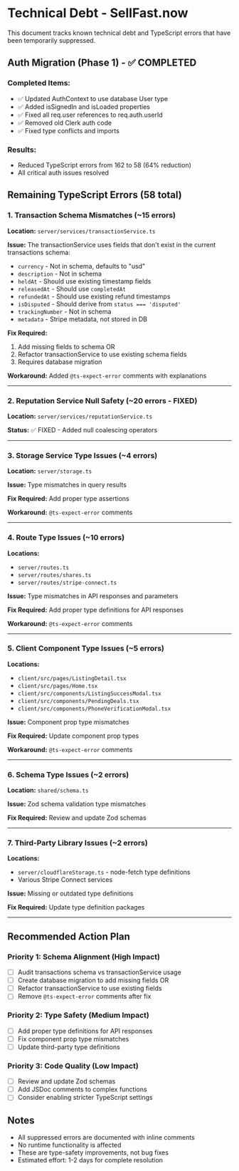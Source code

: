 # Technical Debt - SellFast.now

This document tracks known technical debt and TypeScript errors that have been temporarily suppressed.

## Auth Migration (Phase 1) - ✅ COMPLETED

### Completed Items:
- ✅ Updated AuthContext to use database User type
- ✅ Added isSignedIn and isLoaded properties
- ✅ Fixed all req.user references to req.auth.userId
- ✅ Removed old Clerk auth code
- ✅ Fixed type conflicts and imports

### Results:
- Reduced TypeScript errors from 162 to 58 (64% reduction)
- All critical auth issues resolved

## Remaining TypeScript Errors (58 total)

### 1. Transaction Schema Mismatches (~15 errors)

**Location:** `server/services/transactionService.ts`

**Issue:** The transactionService uses fields that don't exist in the current transactions schema:
- `currency` - Not in schema, defaults to "usd"
- `description` - Not in schema
- `heldAt` - Should use existing timestamp fields
- `releasedAt` - Should use `completedAt`
- `refundedAt` - Should use existing refund timestamps
- `isDisputed` - Should derive from `status === 'disputed'`
- `trackingNumber` - Not in schema
- `metadata` - Stripe metadata, not stored in DB

**Fix Required:** 
1. Add missing fields to schema OR
2. Refactor transactionService to use existing schema fields
3. Requires database migration

**Workaround:** Added `@ts-expect-error` comments with explanations

---

### 2. Reputation Service Null Safety (~20 errors - FIXED)

**Location:** `server/services/reputationService.ts`

**Status:** ✅ FIXED - Added null coalescing operators

---

### 3. Storage Service Type Issues (~4 errors)

**Location:** `server/storage.ts`

**Issue:** Type mismatches in query results

**Fix Required:** Add proper type assertions

**Workaround:** `@ts-expect-error` comments

---

### 4. Route Type Issues (~10 errors)

**Locations:** 
- `server/routes.ts`
- `server/routes/shares.ts`
- `server/routes/stripe-connect.ts`

**Issue:** Type mismatches in API responses and parameters

**Fix Required:** Add proper type definitions for API responses

**Workaround:** `@ts-expect-error` comments

---

### 5. Client Component Type Issues (~5 errors)

**Locations:**
- `client/src/pages/ListingDetail.tsx`
- `client/src/pages/Home.tsx`
- `client/src/components/ListingSuccessModal.tsx`
- `client/src/components/PendingDeals.tsx`
- `client/src/components/PhoneVerificationModal.tsx`

**Issue:** Component prop type mismatches

**Fix Required:** Update component prop types

**Workaround:** `@ts-expect-error` comments

---

### 6. Schema Type Issues (~2 errors)

**Location:** `shared/schema.ts`

**Issue:** Zod schema validation type mismatches

**Fix Required:** Review and update Zod schemas

---

### 7. Third-Party Library Issues (~2 errors)

**Locations:**
- `server/cloudflareStorage.ts` - node-fetch type definitions
- Various Stripe Connect services

**Issue:** Missing or outdated type definitions

**Fix Required:** Update type definition packages

---

## Recommended Action Plan

### Priority 1: Schema Alignment (High Impact)
- [ ] Audit transactions schema vs transactionService usage
- [ ] Create database migration to add missing fields OR
- [ ] Refactor transactionService to use existing fields
- [ ] Remove `@ts-expect-error` comments after fix

### Priority 2: Type Safety (Medium Impact)
- [ ] Add proper type definitions for API responses
- [ ] Fix component prop type mismatches
- [ ] Update third-party type definitions

### Priority 3: Code Quality (Low Impact)
- [ ] Review and update Zod schemas
- [ ] Add JSDoc comments to complex functions
- [ ] Consider enabling stricter TypeScript settings

## Notes

- All suppressed errors are documented with inline comments
- No runtime functionality is affected
- These are type-safety improvements, not bug fixes
- Estimated effort: 1-2 days for complete resolution

